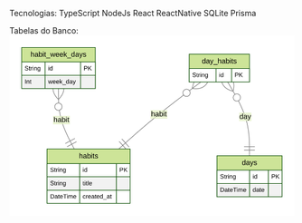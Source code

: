 Tecnologias:
TypeScript
NodeJs
React
ReactNative
SQLite
Prisma

Tabelas do Banco:
<img src="./server/prisma/ERD.svg">
